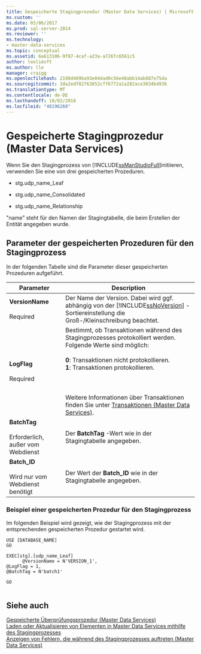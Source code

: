```yaml
---
title: Gespeicherte Stagingprozedur (Master Data Services) | Microsoft-Dokumentation
ms.custom: ''
ms.date: 03/06/2017
ms.prod: sql-server-2014
ms.reviewer: ''
ms.technology:
- master-data-services
ms.topic: conceptual
ms.assetid: 6a613106-9f87-4caf-a23a-a726fc6561c5
author: leolimsft
ms.author: lle
manager: craigg
ms.openlocfilehash: 2198d469ba93e04dad0c56e40abb14ab887e75da
ms.sourcegitcommit: 3da2edf82763852cff6772a1a282ace3034b4936
ms.translationtype: MT
ms.contentlocale: de-DE
ms.lasthandoff: 10/02/2018
ms.locfileid: "48196260"
---
```

# <a name="staging-stored-procedure-master-data-services"></a>Gespeicherte Stagingprozedur (Master Data Services)
  Wenn Sie den Stagingprozess von [!INCLUDE[ssManStudioFull](../includes/ssmanstudiofull-md.md)]initiieren, verwenden Sie eine von drei gespeicherten Prozeduren.  
  
-   stg.udp_name_Leaf  
  
-   stg.udp_name_Consolidated  
  
-   stg.udp_name_Relationship  
  
 "name" steht für den Namen der Stagingtabelle, die beim Erstellen der Entität angegeben wurde.  
  
## <a name="staging-process-stored-procedure-parameters"></a>Parameter der gespeicherten Prozeduren für den Stagingprozess  
 In der folgenden Tabelle sind die Parameter dieser gespeicherten Prozeduren aufgeführt.  
  
|Parameter|Description|  
|---------------|-----------------|  
|**VersionName**<br /><br /> Required|Der Name der Version. Dabei wird ggf. abhängig von der [!INCLUDE[ssNoVersion](../includes/ssnoversion-md.md)] -Sortiereinstellung die Groß-/Kleinschreibung beachtet.|  
|**LogFlag**<br /><br /> Required|Bestimmt, ob Transaktionen während des Stagingprozesses protokolliert werden. Folgende Werte sind möglich:<br /><br /> **0**: Transaktionen nicht protokollieren.<br />**1**: Transaktionen protokollieren.<br /><br /> <br /><br /> Weitere Informationen über Transaktionen finden Sie unter [Transaktionen &#40;Master Data Services&#41;](transactions-master-data-services.md).|  
|**BatchTag**<br /><br /> Erforderlich, außer vom Webdienst|Der **BatchTag** -Wert wie in der Stagingtabelle angegeben.|  
|**Batch_ID**<br /><br /> Wird nur vom Webdienst benötigt|Der Wert der **Batch_ID** wie in der Stagingtabelle angegeben.|  
  
### <a name="staging-process-stored-procedure-example"></a>Beispiel einer gespeicherten Prozedur für den Stagingprozess  
 Im folgenden Beispiel wird gezeigt, wie der Stagingprozess mit der entsprechenden gespeicherten Prozedur gestartet wird.  
  
```  
USE [DATABASE_NAME]  
GO  
  
EXEC[stg].[udp_name_Leaf]  
      @VersionName = N'VERSION_1',  
@LogFlag = 1,  
@BatchTag = N'batch1'  
  
GO  
  
```  
  
## <a name="see-also"></a>Siehe auch  
 [Gespeicherte Überprüfungsprozedur &#40;Master Data Services&#41;](../../2014/master-data-services/validation-stored-procedure-master-data-services.md)   
 [Laden oder Aktualisieren von Elementen in Master Data Services mithilfe des Stagingprozesses](/sql/2014/master-data-services/add-update-and-delete-data-master-data-services)   
 [Anzeigen von Fehlern, die während des Stagingprozesses auftreten &#40;Master Data Services&#41;](view-errors-that-occur-during-staging-master-data-services.md)  
  
  
